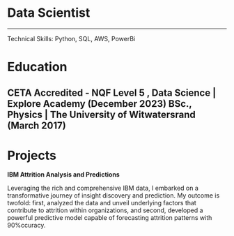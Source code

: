 # **Data Scientist**
---
Technical Skills: Python, SQL, AWS, PowerBi

# **Education**
CETA Accredited - NQF Level 5 , Data Science | Explore Academy (December 2023)
BSc., Physics | The University of Witwatersrand (March 2017)
---
# **Projects**

**IBM Attrition Analysis and Predictions**

 Leveraging the rich and comprehensive IBM data, I embarked on a transformative journey of insight discovery and prediction. My outcome is twofold: first, analyzed the data and unveil underlying factors that contribute to attrition within organizations, and second, developed a powerful predictive model capable of forecasting attrition patterns with 90%ccuracy. 
